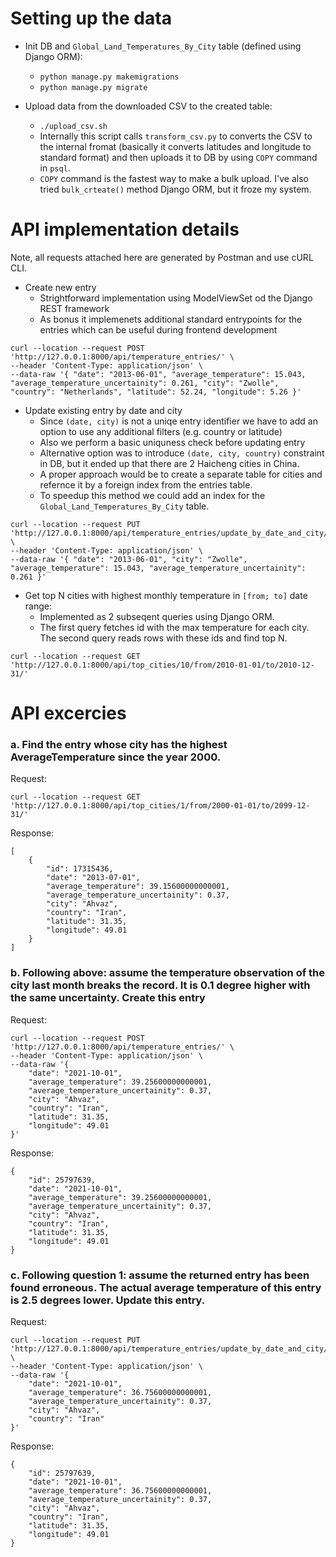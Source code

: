 # Setting up the data

* Init DB and `Global_Land_Temperatures_By_City` table (defined using Django ORM):
  * `python manage.py makemigrations`
  * `python manage.py migrate`

* Upload data from the downloaded CSV to the created table:
    * `./upload_csv.sh `
    * Internally this script calls `transform_csv.py` to converts the CSV to the internal fromat (basically it converts latitudes and longitude to standard format) and then uploads it to DB by using `COPY` command in `psql`.
    * `COPY` command is the fastest way to make a bulk upload. I've also tried `bulk_crteate()` method Django ORM, but it froze my system.

# API implementation details

Note, all requests attached here are generated by Postman and use cURL CLI.

* Create new entry
  * Strightforward implementation using ModelViewSet od the Django REST framework
  * As bonus it implemenets additional standard entrypoints for the entries which can be useful during frontend development
```
curl --location --request POST 'http://127.0.0.1:8000/api/temperature_entries/' \
--header 'Content-Type: application/json' \
--data-raw '{ "date": "2013-06-01", "average_temperature": 15.043, "average_temperature_uncertainity": 0.261, "city": "Zwolle", "country": "Netherlands", "latitude": 52.24, "longitude": 5.26 }'
```

* Update existing entry by date and city
  * Since `(date, city)` is not a uniqe entry identifier we have to add an option to use any additional filters (e.g. country or latitude)
  * Also we perform a basic uniquness check before updating entry
  * Alternative option was to introduce `(date, city, country)` constraint in DB, but it ended up that there are 2 Haicheng cities in China.
  * A proper approach would be to create a separate table for cities and refernce it by a foreign index from the entries table.
  * To speedup this method we could add an index for the `Global_Land_Temperatures_By_City` table.
```
curl --location --request PUT 'http://127.0.0.1:8000/api/temperature_entries/update_by_date_and_city/' \
--header 'Content-Type: application/json' \
--data-raw '{ "date": "2013-06-01", "city": "Zwolle",  "average_temperature": 15.043, "average_temperature_uncertainity": 0.261 }'
```

* Get top N cities with highest monthly temperature in `[from; to]` date range:
  * Implemented as 2 subseqent queries using Django ORM.
  * The first query fetches id with the max temperature for each city. The second query reads rows with these ids and find top N.
```
curl --location --request GET 'http://127.0.0.1:8000/api/top_cities/10/from/2010-01-01/to/2010-12-31/'
```

# API excercies

### a. Find the entry whose city has the highest AverageTemperature since the year 2000.

Request: 
```
curl --location --request GET 'http://127.0.0.1:8000/api/top_cities/1/from/2000-01-01/to/2099-12-31/'
```

Response: 
```
[
    {
        "id": 17315436,
        "date": "2013-07-01",
        "average_temperature": 39.15600000000001,
        "average_temperature_uncertainity": 0.37,
        "city": "Ahvaz",
        "country": "Iran",
        "latitude": 31.35,
        "longitude": 49.01
    }
]
```

### b. Following above: assume the temperature observation of the city last month breaks the record. It is 0.1 degree higher with the same uncertainty. Create this entry

Request:
```
curl --location --request POST 'http://127.0.0.1:8000/api/temperature_entries/' \
--header 'Content-Type: application/json' \
--data-raw '{
    "date": "2021-10-01",
    "average_temperature": 39.25600000000001,
    "average_temperature_uncertainity": 0.37,
    "city": "Ahvaz",
    "country": "Iran",
    "latitude": 31.35,
    "longitude": 49.01
}'
```

Response: 
```
{
    "id": 25797639,
    "date": "2021-10-01",
    "average_temperature": 39.25600000000001,
    "average_temperature_uncertainity": 0.37,
    "city": "Ahvaz",
    "country": "Iran",
    "latitude": 31.35,
    "longitude": 49.01
}
```

### c. Following question 1: assume the returned entry has been found erroneous. The actual average temperature of this entry is 2.5 degrees lower. Update this entry.

Request:
```
curl --location --request PUT 'http://127.0.0.1:8000/api/temperature_entries/update_by_date_and_city/' \
--header 'Content-Type: application/json' \
--data-raw '{
    "date": "2021-10-01",
    "average_temperature": 36.75600000000001,
    "average_temperature_uncertainity": 0.37,
    "city": "Ahvaz",
    "country": "Iran"
}'
```

Response:
```
{
    "id": 25797639,
    "date": "2021-10-01",
    "average_temperature": 36.75600000000001,
    "average_temperature_uncertainity": 0.37,
    "city": "Ahvaz",
    "country": "Iran",
    "latitude": 31.35,
    "longitude": 49.01
}
```

